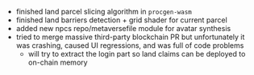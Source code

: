 - finished land parcel slicing algorithm in `procgen-wasm`
- finished land barriers detection + grid shader for current parcel
- added new npcs repo/metaversefile module for avatar synthesis
- tried to merge massive third-party blockchain PR but unfortunately it was crashing, caused UI regressions, and was full of code problems
  - will try to extract the login part so land claims can be deployed to on-chain memory

